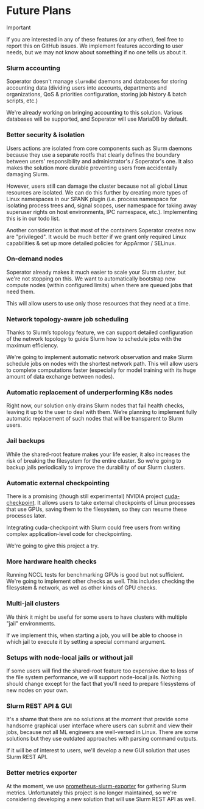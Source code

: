 # Future Plans

> [!IMPORTANT]
> If you are interested in any of these features (or any other), feel free to report this on GitHub issues. We implement
> features according to user needs, but we may not know about something if no one tells us about it.


### Slurm accounting
Soperator doesn't manage `slurmdbd` daemons and databases for storing accounting data (dividing users into accounts,
departments and organizations, QoS & priorities configuration, storing job history & batch scripts, etc.)

We're already working on bringing accounting to this solution. Various databases will be supported, and Soperator will
use MariaDB by default.


### Better security & isolation
Users actions are isolated from core components such as Slurm daemons because they use a separate rootfs that clearly
defines the boundary between users' responsibility and administrator's / Soperator's one. It also makes the solution
more durable preventing users from accidentally damaging Slurm.

However, users still can damage the cluster because not all global Linux resources are isolated. We can do this further
by creating more types of Linux namespaces in our SPANK plugin (i.e. process namespace for isolating process trees and,
signal scopes, user namespace for taking away superuser rights on host environments, IPC namespace, etc.). Implementing
this is in our todo list.

Another consideration is that most of the containers Soperator creates now are "privileged". It would be much better if
we grant only required Linux capabilities & set up more detailed policies for AppArmor / SELinux.


### On-demand nodes
Soperator already makes it much easier to scale your Slurm cluster, but we're not stopping on this. We want to
automatically bootstrap new compute nodes (within configured limits) when there are queued jobs that need them.

This will allow users to use only those resources that they need at a time.


### Network topology-aware job scheduling
Thanks to Slurm’s topology feature, we can support detailed configuration of the network topology to guide Slurm how
to schedule jobs with the maximum efficiency.

We're going to implement automatic network observation and make Slurm schedule jobs on nodes with the shortest network
path. This will allow users to complete computations faster (especially for model training with its huge amount of
data exchange between nodes).


### Automatic replacement of underperforming K8s nodes
Right now, our solution only drains Slurm nodes that fail health checks, leaving it up to the user to deal with them.
We’re planning to implement fully automatic replacement of such nodes that will be transparent to Slurm users.


### Jail backups
While the shared-root feature makes your life easier, it also increases the risk of breaking the filesystem for the
entire cluster. So we’re going to backup jails periodically to improve the durability of our Slurm clusters.


### Automatic external checkpointing
There is a promising (though still experimental) NVIDIA project
[cuda-checkpoint](https://github.com/nvidia/cuda-checkpoint).
It allows users to take external checkpoints of Linux processes that use
GPUs, saving them to the filesystem, so they can resume these processes later.

Integrating cuda-checkpoint with Slurm could free users from writing complex application-level code for checkpointing.

We're going to give this project a try.


### More hardware health checks
Running NCCL tests for benchmarking GPUs is good but not sufficient. We're going to implement other checks as
well. This includes checking the filesystem & network, as well as other kinds of GPU checks.


### Multi-jail clusters
We think it might be useful for some users to have clusters with multiple "jail" environments.

If we implement this, when starting a job, you will be able to choose in which jail to execute it by setting a special
command argument.


### Setups with node-local jails or without jail
If some users will find the shared-root feature too expensive due to loss of the file system performance, we will
support node-local jails. Nothing should change except for the fact that you'll need to prepare filesystems of new
nodes on your own.


### Slurm REST API & GUI
It's a shame that there are no solutions at the moment that provide some handsome graphical user interface where users
can submit and view their jobs, because not all ML engineers are well-versed in Linux. There are some solutions but they
use outdated approaches with parsing command outputs.

If it will be of interest to users, we'll develop a new GUI solution that uses Slurm REST API.


### Better metrics exporter
At the moment, we use [prometheus-slurm-exporter](https://github.com/vpenso/prometheus-slurm-exporter) for gathering
Slurm metrics. Unfortunately this project is no longer maintained, so we're considering developing a new solution that
will use Slurm REST API as well.
